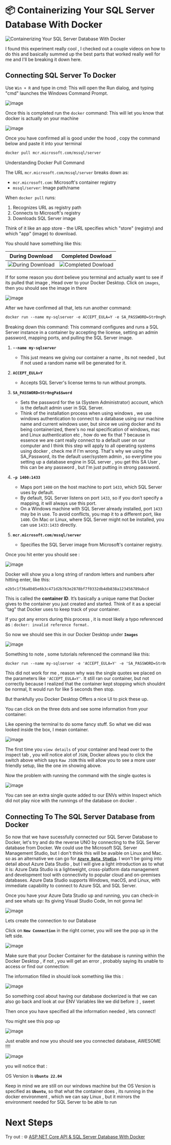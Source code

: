 # 📦 Containerizing Your SQL Server Database With Docker 

![Containerizing  Your SQL Server  Database With Docker](https://github.com/user-attachments/assets/72b403fa-b7e6-466f-97e9-dedf161332c3)


I found this experiment really cool , I checked out a couple videos on how to do this and basically summed up the best parts that worked really well for me and I'll be breaking it down here.

## Connecting SQL Server To Docker

Use `Win + R`  and type in cmd:
This will open the Run dialog, and typing "cmd" launches the Windows Command Prompt.

![image](https://github.com/user-attachments/assets/86980c9f-5caa-4534-bf7f-ead551c138f4)

Once this is completed run the `docker` command:
This will let you know that docker is actually on your machine

![image](https://github.com/user-attachments/assets/7e2a7505-df3b-42b4-8fa9-dd0fff20c782)

Once you have confirmed all is good under the hood , copy the command below and paste it into your terminal 

```markdown
docker pull mcr.microsoft.com/mssql/server
```

Understanding Docker Pull Command 

The URL `mcr.microsoft.com/mssql/server` breaks down as:
- `mcr.microsoft.com`: Microsoft's container registry
- `mssql/server`: Image path/name

When `docker pull` runs:
1. Recognizes URL as registry path
2. Connects to Microsoft's registry 
3. Downloads SQL Server image

Think of it like an app store - the URL specifies which "store" (registry) and which "app" (image) to download.

You should have something like this:

| During Download | Completed Dowload |
|--------|--------|
| ![During Download](https://github.com/user-attachments/assets/6db8c640-eb65-4afc-ba5b-170445396960) <br> | ![Completed Dowload](https://github.com/user-attachments/assets/6bb301c1-8d48-4977-90e9-74355c542a0d)  |

If for some reason you dont believe you terminal and actually want to see if its pulled that image , Head over to your Docker Desktop. 
Click on `images`, then you should see the image in there

![image](https://github.com/user-attachments/assets/15ff18f0-3425-4cde-a385-51efd368babc)

After we have confirmed all that, lets run another command:

```markdown
docker run --name my-sqlserver -e ACCEPT_EULA=Y -e SA_PASSWORD=Str0ngPa$$word -p 1400:1433 -d mcr.microsoft.com/mssql/server
```
 
Breaking down this command:
This command configures and runs a SQL Server instance in a container by accepting the license, setting an admin password, mapping ports, and pulling the SQL Server image. 

1. **`--name my-sqlserver`**  
   - This just means we giving our container a name , its not needed , but if not used a random name will be generated for it.
     
2. **`ACCEPT_EULA=Y`**  
   - Accepts SQL Server's license terms to run without prompts.  

3. **`SA_PASSWORD=Str0ngPa$$word`**  
   - Sets the password for the `SA` (System Administrator) account, which is the default admin user in SQL Server.  
   - Think of the installation process when using windows , we use windows authentication to connect to a database using our machine name and current windows user, but since we using docker and its being containerized, there's no real specification of windows, mac and Linux authentication etc , how do we fix that ? because in essence we are cant really connect to a default user on our computer and  I think this step will apply to all operating systems using docker , check me if I'm wrong. That's why we using the SA_Password, its the default user/system admin , so everytime you setting up a database engine in SQL server , you get this SA User , this can be any password , but I'm just putting in strong password. 

4. **`-p 1400:1433`**  
   - Maps port `1400` on the host machine to port `1433`, which SQL Server uses by default.  
   - By default, SQL Server listens on port `1433`, so if you don’t specify a mapping, it will always use this port.  
   - On a Windows machine with SQL Server already installed, port `1433` may be in use. To avoid conflicts, you map it to a different port, like `1400`. On Mac or Linux, where SQL Server might not be installed, you can use `1433:1433` directly.  

5. **`mcr.microsoft.com/mssql/server`**  
   - Specifies the SQL Server image from Microsoft's container registry.  

Once you hit enter you should see :

![image](https://github.com/user-attachments/assets/0c418e7f-0899-4f35-be3d-987def7ddc3f)

Docker will show you a long string of random letters and numbers after hitting enter, like this:

```
e2b5c1f36a8b85e6b3c471d2b763e2878bf7f0332db4db838a123456789abcd
```

This is called the **container ID**. It’s basically a unique name that Docker gives to the container you just created and started. Think of it as a special "tag" that Docker uses to keep track of your container.

If you got any errors during this process , it is most likely a typo referenced as : `docker: invalid reference format.`

So now we should see this in our Docker Desktop under **`Images`**

![image](https://github.com/user-attachments/assets/f77a33d6-d29b-4ffb-aa8a-f47c03197931)

Something to note , some tutorials referenced the command like this:

```markdown
docker run --name my-sqlserver -e 'ACCEPT_EULA=Y' -e 'SA_PASSWORD=Str0ngPa$$word' -p 1400:1433 -d mcr.microsoft.com/mssql/server
```

This did not work for me , reason why was the single quotes we placed on the parameters like `'ACCEPT_EULA=Y'`. It still ran our container, but not correctly because I realized that the container kept stopping which shouldnt be normal, It would run for like 5 seconds then stop.

But thankfully you Docker Desktop Offers a nice UI to pick these up.

You can click on the three dots and see some information from your container:

Like opening the terminal to do some fancy stuff. So what we did was looked inside the box, I mean container.

![image](https://github.com/user-attachments/assets/3448ebf3-3622-490a-ad5c-07d8cace3109)

The first time you `view details` of your container and head over to the inspect tab , you will notice alot of `JSON`, Docker allows you to click the switch above which says `Raw JSON` this will allow you to see a more user friendly setup, like the one im showing above.

Now the problem with running the command with the single quotes is

![image](https://github.com/user-attachments/assets/62479ce2-20b6-49a4-a5ac-a4fa3b3e7ec4)

You can see an extra single quote added to our ENVs within Inspect which did not play nice with the runnings of the database on docker .

## Connecting To The SQL Server Database from Docker
So now that we have sucessfully connected our SQL Server Database to Docker, let's try and do the reverse UNO by connecting to the SQL Server database from Docker. We could use the Microsoft SQL Server Management Studio, but I don't think this will be avaible on Linux and Mac. so as an alternative we can go for [**`Azure Data Studio`**](https://learn.microsoft.com/en-us/azure-data-studio/download-azure-data-studio?tabs=win-install%2Cwin-user-install%2Credhat-install%2Cwindows-uninstall%2Credhat-uninstall#download-azure-data-studio). I won't be going into detail about Azure Data Studio , but I will give a light introduction as to what it is: Azure Data Studio is a lightweight, cross-platform data management and development tool with connectivity to popular cloud and on-premises databases. Azure Data Studio supports Windows, macOS, and Linux, with immediate capability to connect to Azure SQL and SQL Server. 


Once you have your Azure Data Studio up and running, you can check-in and see whats up:
Its giving Visual Studio Code, Im not gonna lie!

![image](https://github.com/user-attachments/assets/e3d312fc-b7d6-438b-bc3d-fd284358eb05)

Lets create the connection to our Database

Click on **`New Connection`** in the right corner, you will see the pop up in the left side.

![image](https://github.com/user-attachments/assets/bf0b5365-0aac-407f-a71f-9365987098ab)

Make sure that your Docker Container for the database is running within the Docker Desktop , if not , you will get an error , probably saying its unable to access or find our connection:

The information filled in should look something like this :

![image](https://github.com/user-attachments/assets/f3cd9bbd-d201-43d1-8b21-49e81cecc231)

So something cool about having our database dockerized is that we can also go back and look at our ENV Variables like we did before :) , sweet

Then once you have specified all the information needed , lets connect!

You might see this pop up 

![image](https://github.com/user-attachments/assets/9ae612d3-ccf8-435b-9565-503bc7b9117c)


Just enable and now you should see you connected database, AWESOME !!!!

![image](https://github.com/user-attachments/assets/90b2abc9-ff82-40d6-9d7d-4d2f5be36cf5)

you will notice that :

OS Version is 
**`Ubuntu 22.04`**

Keep in mind we are still on our windows machine 
but the OS Version is specified as **`Ubuntu`**, so that what the container does , its running in the docker environment , which we can say Linux , but it mirrors the environment needed for SQL Server to be able to run 

# Next Steps
Try out : 🌐 [ASP.NET Core API & SQL Server Database With Docker](https://github.com/lukepadiachy/docker-for-beginners/blob/main/docker-essentials/2.ASP%20DotNet%20Core%20API%20and%20SQL%20Server%20Database%20with%20Docker.md)



